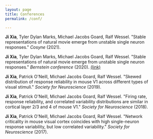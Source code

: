 ```yaml
---
layout: page
title: Conferences
permalink: /conf/

---
```

**Ji Xia**, Tyler Dylan Marks, Michael Jacobs Goard, Ralf Wessel. "Stable representations of natural movie emerge from unstable single neuron responses." *Cosyne* (2021).

**Ji Xia**, Tyler Dylan Marks, Michael Jacobs Goard, Ralf Wessel. "Stable representations of natural movie emerge from unstable single neuron responses." *Bernstein conference* (2020). [(link)](https://abstracts.g-node.org/conference/BC20/abstracts#/uuid/feecff01-04aa-4940-ae10-d64ab5929370)

**Ji Xia**, Patrick O'Neill, Michael Jacobs Goard, Ralf Wessel. "Skewed distribution of response reliability in mouse V1 across different types of visual stimuli." *Society for Neuroscience* (2019). 

**Ji Xia**, Patrick O'Neill, Michael Jacobs Goard, Ralf Wessel. "Firing rate, response reliability, and correlated variability distributions are similar in cortical layer 2/3 and 4 of mouse V1." *Society for Neuroscience* (2018).

**Ji Xia**, Patrick O'Neill, Michael Jacobs Goard, Ralf Wessel. "Network criticality in mouse visual cortex coincides with high single-neuron response variability, but low correlated variability." *Society for Neuroscience* (2017).
